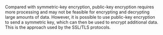 Compared with symmetric-key encryption, public-key encryption requires more processing and may not be feasible for encrypting and decrypting large amounts of data. However, it is possible to use public-key encryption to send a symmetric key, which can then be used to encrypt additional data. This is the approach used by the SSL/TLS protocols.
